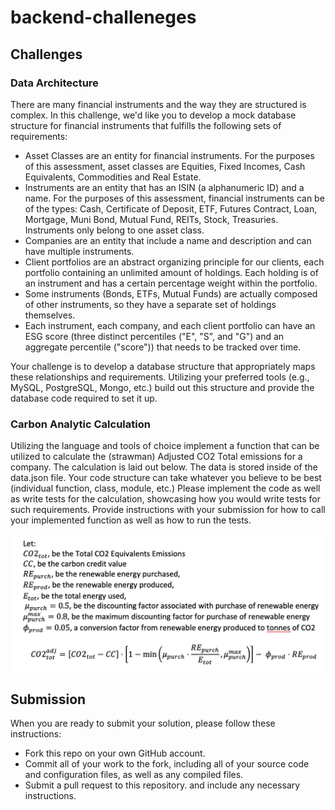 # backend-challeneges
## Challenges
### Data Architecture
There are many financial instruments and the way they are structured is complex. In this challenge, we'd like you to develop a mock database structure for financial instruments that fulfills the following sets of requirements:
* Asset Classes are an entity for financial instruments. For the purposes of this assessment, asset classes are Equities, Fixed Incomes, Cash Equivalents, Commodities and Real Estate.
* Instruments are an entity that has an ISIN (a alphanumeric ID) and a name. For the purposes of this assessment, financial instruments can be of the types: Cash, Certificate of Deposit, ETF, Futures Contract, Loan, Mortgage, Muni Bond, Mutual Fund, REITs, Stock, Treasuries. Instruments only belong to one asset class.
* Companies are an entity that include a name and description and can have multiple instruments.
* Client portfolios are an abstract organizing principle for our clients, each portfolio containing an unlimited amount of holdings. Each holding is of an instrument and has a certain percentage weight within the portfolio.
* Some instruments (Bonds, ETFs, Mutual Funds) are actually composed of other instruments, so they have a separate set of holdings themselves.
* Each instrument, each company, and each client portfolio can have an ESG score (three distinct percentiles ("E", "S", and "G") and an aggregate percentile ("score")) that needs to be tracked over time.

Your challenge is to develop a database structure that appropriately maps these relationships and requirements. Utilizing your preferred tools (e.g., MySQL, PostgreSQL, Mongo, etc.) build out this structure and provide the database code required to set it up.

### Carbon Analytic Calculation
Utilizing the language and tools of choice implement a function that can be utilized to calculate the (strawman) Adjusted CO2 Total emissions for a company. The calculation is laid out below. The data is stored inside of the data.json file. Your code structure can take whatever you believe to be best (individual function, class, module, etc.)
Please implement the code as well as write tests for the calculation, showcasing how you would write tests for such requirements. Provide instructions with your submission for how to call your implemented function as well as how to run the tests.

![Calculation](/carbon_calculation/calculation.png?raw=true "Calculation")

## Submission
When you are ready to submit your solution, please follow these instructions:
* Fork this repo on your own GitHub account.
* Commit all of your work to the fork, including all of your source code and configuration files, as well as any compiled files.
* Submit a pull request to this repository. and include any necessary instructions.
